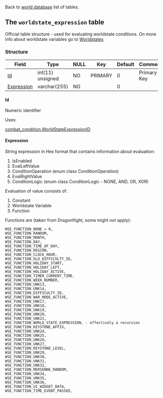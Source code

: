 Back to [world database](https://github.com/cmangos/issues/wiki/mangosdb_struct) list of tables.

## The `worldstate_expression` table

Official table structure - used for evaluating worldstate conditions. On more info about worldstate variables go to [Worldstates](Worldstates)

### Structure

| Field                           | Type             | NULL | Key     | Default | Comments                    |
| ------------------------------- | ---------------- | ---- | ------- | ------- | --------------------------- |
| [Id](#Id)                  | int(11) unsigned | NO   | PRIMARY | 0       | Primary Key |
| [Expression](#Expression)  | varchar(255)     | NO   |         | 0       |             |

#### Id

Numeric identifier

Uses:

[combat_condition.WorldStateExpressionID](combat_condition#WorldStateExpressionID)

#### Expression

String expression in Hex format that contains information about evaluation:

1. IsEnabled  
2. EvalLeftValue  
3. ConditionOperation (enum class ConditionOperation)  
4. EvalRightValue  
5. ConditionLogic (enum class ConditionLogic - NONE, AND, OR, XOR)  

Evaluation of value consists of:  

1. Constant  
2. Worldstate Variable  
3. Function  

Functions are (taken from Dragonflight, some might not apply):

    WSE_FUNCTION_NONE = 0,
    WSE_FUNCTION_RANDOM,
    WSE_FUNCTION_MONTH,
    WSE_FUNCTION_DAY,
    WSE_FUNCTION_TIME_OF_DAY,
    WSE_FUNCTION_REGION,
    WSE_FUNCTION_CLOCK_HOUR,
    WSE_FUNCTION_OLD_DIFFICULTY_ID,
    WSE_FUNCTION_HOLIDAY_START,
    WSE_FUNCTION_HOLIDAY_LEFT,
    WSE_FUNCTION_HOLIDAY_ACTIVE,
    WSE_FUNCTION_TIMER_CURRENT_TIME,
    WSE_FUNCTION_WEEK_NUMBER,
    WSE_FUNCTION_UNK13,
    WSE_FUNCTION_UNK14,
    WSE_FUNCTION_DIFFICULTY_ID,
    WSE_FUNCTION_WAR_MODE_ACTIVE,
    WSE_FUNCTION_UNK17,
    WSE_FUNCTION_UNK18,
    WSE_FUNCTION_UNK19,
    WSE_FUNCTION_UNK20,
    WSE_FUNCTION_UNK21,
    WSE_FUNCTION_WORLD_STATE_EXPRESSION, - effectively a recursion
    WSE_FUNCTION_KEYSTONE_AFFIX,
    WSE_FUNCTION_UNK24,
    WSE_FUNCTION_UNK25,
    WSE_FUNCTION_UNK26,
    WSE_FUNCTION_UNK27,
    WSE_FUNCTION_KEYSTONE_LEVEL,
    WSE_FUNCTION_UNK29,
    WSE_FUNCTION_UNK30,
    WSE_FUNCTION_UNK31,
    WSE_FUNCTION_UNK32,
    WSE_FUNCTION_MERSENNE_RANDOM,
    WSE_FUNCTION_UNK34,
    WSE_FUNCTION_UNK35,
    WSE_FUNCTION_UNK36,
    WSE_FUNCTION_UI_WIDGET_DATA,
    WSE_FUNCTION_TIME_EVENT_PASSED,